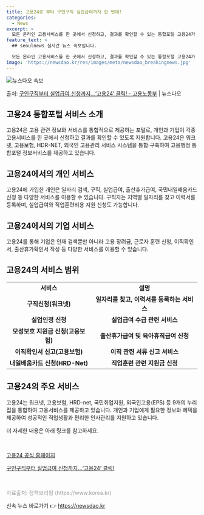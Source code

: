 ```yaml
---
title: 고용24로 부터 구인구직 실업급여까지 한 번에!
categories:
  - News
excerpt: >
  모든 온라인 고용서비스를 한 곳에서 신청하고, 결과를 확인할 수 있는 통합포털 고용24가 문을 열었다. 이 …
feature_text: >
  ## seoulnews 실시간 뉴스 속보입니다.

  모든 온라인 고용서비스를 한 곳에서 신청하고, 결과를 확인할 수 있는 통합포털 고용24가 문을 열었다. 이 …
image: 'https://newsdao.kr/res/images/meta/newsdao_breakingnews.jpg'
---
```


![뉴스다오 속보](https://newsdao.kr/res/images/meta/newsdao_breakingnews.jpg)

<p>출처: <a href="https://newsdao.kr/3299" rel="dofollow">구인구직부터 실업급여 신청까지…‘고용24’ 클릭! - 고용노동부</a> | 뉴스다오</p>

<h2 data-ke-size="size26">고용24 통합포털 서비스 소개</h2>
<p data-ke-size="size16">고용24은 고용 관련 정보와 서비스를 통합적으로 제공하는 포털로, 개인과 기업이 각종 고용서비스를 한 곳에서 신청하고 결과를 확인할 수 있도록 지원합니다. 고용24은 워크넷, 고용보험, HDR-NET, 외국인 고용관리 서비스 시스템을 통합·구축하여 고용행정 통합포털 정보서비스를 제공하고 있습니다.</p>

<h2 data-ke-size="size26">고용24에서의 개인 서비스</h2>
<p data-ke-size="size16">고용24에 가입한 개인은 일자리 검색, 구직, 실업급여, 출산휴가급여, 국민내일배움카드 신청 등 다양한 서비스를 이용할 수 있습니다. 구직자는 지역별 일자리를 찾고 이력서를 등록하며, 실업급여와 직업훈련비용 지원 신청도 가능합니다.</p>

<h2 data-ke-size="size26">고용24에서의 기업 서비스</h2>
<p data-ke-size="size16">고용24를 통해 기업은 인재 검색뿐만 아니라 고용 장려금, 근로자 훈련 신청, 이직확인서, 출산휴가확인서 작성 등 다양한 서비스를 이용할 수 있습니다.</p>

<h2 data-ke-size="size26">고용24의 서비스 범위</h2>
<table>
	<tr>
		<td style="text-align: center; height: 17px;"><b>서비스</b></td>
		<td style="text-align: center; height: 17px;"><b>설명</b></td>
	</tr>
	<tr>
		<td style="text-align: center; height: 17px;"><b>구직신청(워크넷)</b></td>
		<td style="text-align: center; height: 17px;"><b>일자리를 찾고, 이력서를 등록하는 서비스</b></td>
	</tr>
	<tr>
		<td style="text-align: center; height: 17px;"><b>실업인정 신청</b></td>
		<td style="text-align: center; height: 17px;"><b>실업급여 수급 관련 서비스</b></td>
	</tr>
	<tr>
		<td style="text-align: center; height: 17px;"><b>모성보호 지원금 신청(고용보험)</b></td>
		<td style="text-align: center; height: 17px;"><b>출산휴가급여 및 육아휴직급여 신청</b></td>
	</tr>
	<tr>
		<td style="text-align: center; height: 17px;"><b>이직확인서 신고(고용보험)</b></td>
		<td style="text-align: center; height: 17px;"><b>이직 관련 서류 신고 서비스</b></td>
	</tr>
	<tr>
		<td style="text-align: center; height: 17px;"><b>내일배움카드 신청(HRD-Net)</b></td>
		<td style="text-align: center; height: 17px;"><b>직업훈련 관련 지원금 신청</b></td>
	</tr>
</table>

<h2 data-ke-size="size26">고용24의 주요 서비스</h2>
<p data-ke-size="size16">고용24는 워크넷, 고용보험, HRD-net, 국민취업지원, 외국인고용(EPS) 등 9개의 누리집을 통합하여 고용서비스를 제공하고 있습니다. 개인과 기업에게 필요한 정보와 혜택을 제공하여 성공적인 직업생활과 편리한 인사관리를 지원하고 있습니다.</p>

<p data-ke-size="size16">더 자세한 내용은 아래 링크를 참고하세요.</p>
<p data-ke-size="size16">&nbsp;</p>
<p data-ke-size="size16"><a href="https://www.work24.go.kr">고용24 공식 홈페이지</a></p>
<p data-ke-size="size16"><a href="https://newsdao.kr/3299">구인구직부터 실업급여 신청까지…‘고용24’ 클릭!</a></p>
<p data-ke-size="size16">&nbsp;</p>
<p data-ke-size="size16"><span style="color: #999999;">자료출처: 정책브리핑 (https://www.korea.kr)</span></p> 

신속 뉴스 바로가기 👉 <a href="https://newsdao.kr" rel="dofollow">https://newsdao.kr</a>


